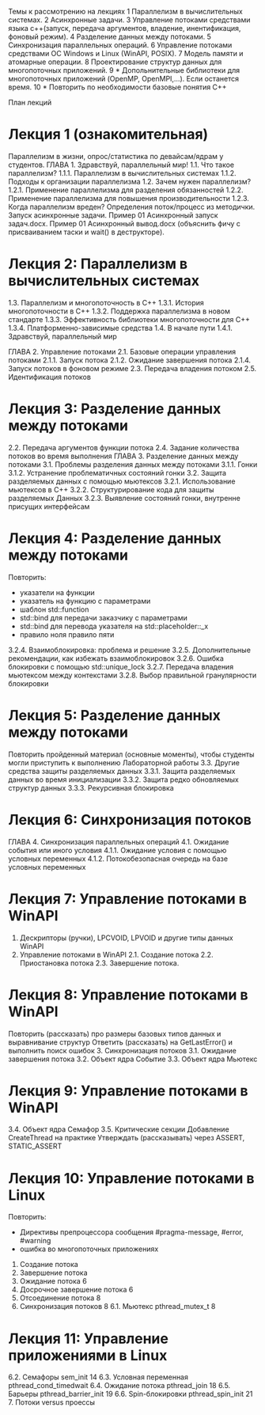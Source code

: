 Темы к рассмотрению на лекциях
1 Параллелизм в вычислительных системах.
2 Асинхронные задачи.
3 Управление потоками средствами языка с++(запуск, передача
аргументов,
владение, инентификация, фоновый
режим).
4 Разделение данных между потоками.
5 Синхронизация параллельных
операций.
6 Управление потоками средствами OC Windows и Linux (WinAPI, POSIX).
7 Модель памяти и атомарные операции.
8 Проектирование структур данных для многопоточных приложений.
9 * Допольнительные
библиотеки для многопоточных приложений (OpenMP,
OpenMPI,…). Если останется время.
10 * Повторить по необходимости базовые понятия C++

План лекций

# Лекция 1 (ознакомительная)

Параллелизм в жизни, опрос/статистика по девайсам/ядрам у студентов.
ГЛАВА 1. Здравствуй, параллельный мир!
1.1. Что такое параллелизм?
1.1.1. Параллелизм в вычислительных системах
1.1.2. Подходы к организации параллелизма
1.2. Зачем нужен параллелизм?
1.2.1. Применение параллелизма для разделения обязанностей
1.2.2. Применение параллелизма для повышения производительности
1.2.3. Когда параллелизм вреден?
Определения поток/процесс из методички.
Запуск асинхронные задачи. Пример 01 Асинхронный запуск задач.docx.
Пример 01 Асинхронный вывод.docx (объяснить фичу с присваиванием таски и wait() в деструкторе).

# Лекция 2: Параллелизм в вычислительных системах

1.3. Параллелизм и многопоточность в С++
1.3.1. История многопоточности в С++
1.3.2. Поддержка параллелизма в новом стандарте
1.3.3. Эффективность библиотеки многопоточности
для C++
1.3.4. Платформенно-зависимые средства
1.4. В начале пути
1.4.1. Здравствуй, параллельный мир

ГЛАВА 2. Управление потоками
2.1. Базовые операции управления потоками
2.1.1. Запуск потока
2.1.2. Ожидание завершения потока
2.1.4. Запуск потоков в фоновом режиме
2.3. Передача владения потоком
2.5. Идентификация потоков

# Лекция 3: Разделение данных между потоками

2.2. Передача аргументов функции потока
2.4. Задание количества потоков во время выполнения
ГЛАВА 3. Разделение данных между потоками
3.1. Проблемы разделения данных между потоками
3.1.1. Гонки
3.1.2. Устранение проблематичных состояний гонки
3.2. Защита разделяемых данных с помощью мьютексов
3.2.1. Использование мьютексов в С++
3.2.2. Структурирование кода для защиты разделяемых
Данных
3.2.3. Выявление состояний гонки, внутренне присущих
интерфейсам

# Лекция 4: Разделение данных между потоками

Повторить:

- указатели на функции
- указатель на функцию с параметрами
- шаблон std::function 
- std::bind для передачи заказчику с параметрами
- std::bind для перевода указателя на std::placeholder::_x
- правило ноля правило пяти

3.2.4. Взаимоблокировка: проблема и решение
3.2.5. Дополнительные рекомендации, как избежать взаимоблокировок
3.2.6. Ошибка блокировки с помощью std::unique_lock
3.2.7. Передача владения мьютексом между контекстами
3.2.8. Выбор правильной гранулярности блокировки

# Лекция 5: Разделение данных между потоками

Повторить пройденный материал (основные моменты), чтобы студенты могли
приступить к выполнению Лабораторной работы
3.3. Другие средства защиты разделяемых данных
3.3.1. Защита разделяемых данных во время инициализации
3.3.2. Защита редко обновляемых структур данных
3.3.3. Рекурсивная блокировка

# Лекция 6: Синхронизация потоков

ГЛАВА 4. Синхронизация параллельных операций
4.1. Ожидание события или иного условия
4.1.1. Ожидание условия с помощью условных
переменных
4.1.2. Потокобезопасная очередь на базе условных переменных

# Лекция 7: Управление потоками в WinAPI

1. Дескрипторы (ручки), LPCVOID, LPVOID и другие типы данных WinAPI
1. Управление потоками в WinAPI
2.1. Создание потока
2.2. Приостановка потока
2.3. Завершение потока.

# Лекция 8: Управление потоками в WinAPI

Повторить (рассказать) про размеры базовых типов данных и выравнивание структур
Ответить (рассказать) на GetLastError() и выполнить поиск ошибок
3. Синхронизация потоков
3.1. Ожидание завершения потока
3.2. Объект ядра Событие
3.3. Объект ядра Мьютекс

# Лекция 9: Управление потоками в WinAPI

3.4. Объект ядра Семафор
3.5. Критические секции
Добавление CreateThread на практике
Утверждать (рассказывать) через ASSERT, STATIC_ASSERT

# Лекция 10: Управление потоками в Linux

Повторить:

- Директивы препроцессора сообщения #pragma-message, #error, #warning
- ошибка во многопоточных приложениях

1. Создание потока
2. Завершение потока
3. Ожидание потока 6
4. Досрочное завершение потока 6
5. Отсоединение потока 8
6. Синхронизация потоков 8
6.1. Мьютекс pthread_mutex_t 8

# Лекция 11: Управление приложениями в Linux

6.2. Семафоры sem_init 14
6.3. Условная переменная pthread_cond_timedwait
6.4. Ожидание потока pthread_join 18
6.5. Барьеры pthread_barrier_init 19
6.6. Spin-блокировки pthread_spin_init 21
7. Потоки versus проессы

